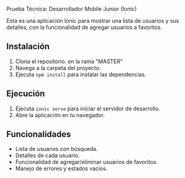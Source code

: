 Prueba Técnica: Desarrollador Mobile Junior (Ionic)

Esta es una aplicación Ionic para mostrar una lista de usuarios y sus detalles, con la funcionalidad de agregar usuarios a favoritos.
## Instalación

1.  Clona el repositorio. en la rama "MASTER"
2.  Navega a la carpeta del proyecto.
3.  Ejecuta `npm install` para instalar las dependencias.
   
## Ejecución

1.  Ejecuta `ionic serve` para iniciar el servidor de desarrollo.
2.  Abre la aplicación en tu navegador.

## Funcionalidades

* Lista de usuarios con búsqueda.
* Detalles de cada usuario.
* Funcionalidad de agregar/eliminar usuarios de favoritos.
* Manejo de errores y estados vacíos.
